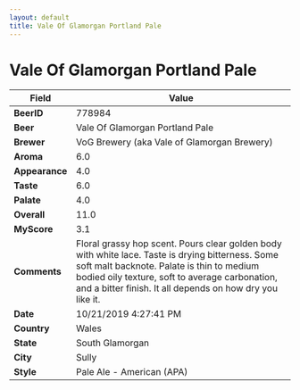 ```yaml
---
layout: default
title: Vale Of Glamorgan Portland Pale
---
```


# Vale Of Glamorgan Portland Pale

| Field         | Value     |
|---------------|-----------|
| **BeerID** | 778984 |
| **Beer** | Vale Of Glamorgan Portland Pale |
| **Brewer** | VoG Brewery (aka Vale of Glamorgan Brewery) |
| **Aroma** | 6.0 |
| **Appearance** | 4.0 |
| **Taste** | 6.0 |
| **Palate** | 4.0 |
| **Overall** | 11.0 |
| **MyScore** | 3.1 |
| **Comments** | Floral grassy hop scent. Pours clear golden body with white lace. Taste is drying bitterness. Some soft malt backnote. Palate is thin to medium bodied oily texture,  soft to average carbonation, and a bitter finish. It all depends on how dry you like it. |
| **Date** | 10/21/2019 4:27:41 PM |
| **Country** | Wales |
| **State** | South Glamorgan |
| **City** | Sully |
| **Style** | Pale Ale - American (APA) |
